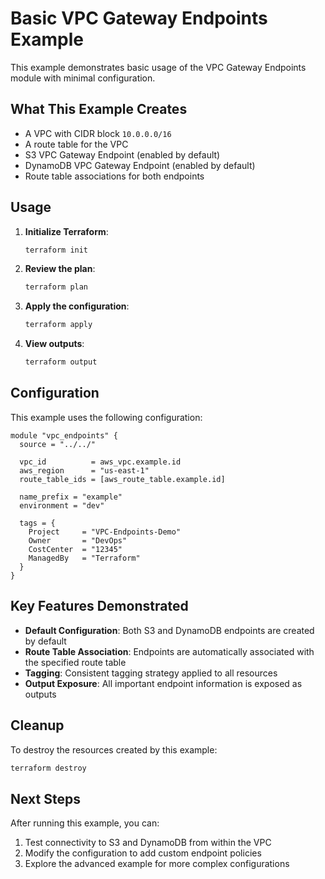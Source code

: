 # Basic VPC Gateway Endpoints Example

This example demonstrates basic usage of the VPC Gateway Endpoints module with minimal configuration.

## What This Example Creates

- A VPC with CIDR block `10.0.0.0/16`
- A route table for the VPC
- S3 VPC Gateway Endpoint (enabled by default)
- DynamoDB VPC Gateway Endpoint (enabled by default)
- Route table associations for both endpoints

## Usage

1. **Initialize Terraform**:
   ```bash
   terraform init
   ```

2. **Review the plan**:
   ```bash
   terraform plan
   ```

3. **Apply the configuration**:
   ```bash
   terraform apply
   ```

4. **View outputs**:
   ```bash
   terraform output
   ```

## Configuration

This example uses the following configuration:

```hcl
module "vpc_endpoints" {
  source = "../../"

  vpc_id          = aws_vpc.example.id
  aws_region      = "us-east-1"
  route_table_ids = [aws_route_table.example.id]

  name_prefix = "example"
  environment = "dev"

  tags = {
    Project     = "VPC-Endpoints-Demo"
    Owner       = "DevOps"
    CostCenter  = "12345"
    ManagedBy   = "Terraform"
  }
}
```

## Key Features Demonstrated

- **Default Configuration**: Both S3 and DynamoDB endpoints are created by default
- **Route Table Association**: Endpoints are automatically associated with the specified route table
- **Tagging**: Consistent tagging strategy applied to all resources
- **Output Exposure**: All important endpoint information is exposed as outputs

## Cleanup

To destroy the resources created by this example:

```bash
terraform destroy
```

## Next Steps

After running this example, you can:

1. Test connectivity to S3 and DynamoDB from within the VPC
2. Modify the configuration to add custom endpoint policies
3. Explore the advanced example for more complex configurations 